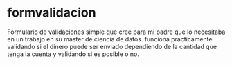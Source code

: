 # formvalidacion
Formulario de validaciones simple que cree para mi padre que lo necesitaba en un trabajo en su master de ciencia de datos. funciona practicamente validando si el dinero puede ser enviado dependiendo de la cantidad que tenga la cuenta y validando si es posible o no. 
